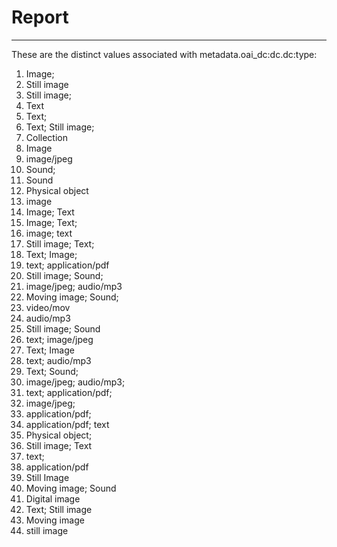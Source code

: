 # Report
---
These are the distinct values associated with metadata.oai_dc:dc.dc:type:

1. Image;
2. Still image
3. Still image;
4. Text
5. Text;
6. Text; Still image;
7. Collection
8. Image
9. image/jpeg
10. Sound;
11. Sound
12. Physical object
13. image
14. Image; Text
15. Image; Text;
16. image; text
17. Still image; Text;
18. Text; Image;
19. text; application/pdf
20. Still image; Sound;
21. image/jpeg; audio/mp3
22. Moving image; Sound;
23. video/mov
24. audio/mp3
25. Still image; Sound
26. text; image/jpeg
27. Text; Image
28. text; audio/mp3
29. Text; Sound;
30. image/jpeg; audio/mp3;
31. text; application/pdf;
32. image/jpeg;
33. application/pdf;
34. application/pdf; text
35. Physical object;
36. Still image; Text
37. text;
38. application/pdf
39. Still Image
40. Moving image; Sound
41. Digital image
42. Text; Still image
43. Moving image
44. still image
